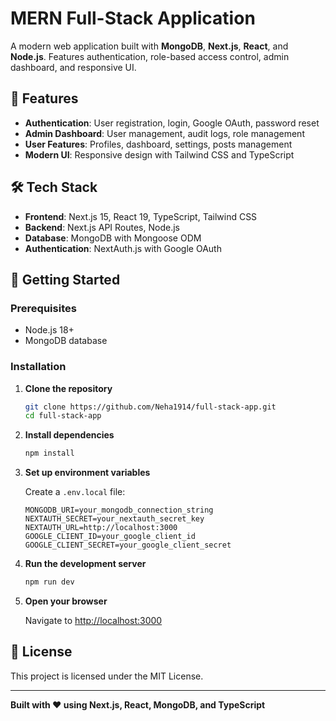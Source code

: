 # MERN Full-Stack Application

A modern web application built with **MongoDB**, **Next.js**, **React**, and **Node.js**. Features authentication, role-based access control, admin dashboard, and responsive UI.

## 🚀 Features

- **Authentication**: User registration, login, Google OAuth, password reset
- **Admin Dashboard**: User management, audit logs, role management
- **User Features**: Profiles, dashboard, settings, posts management
- **Modern UI**: Responsive design with Tailwind CSS and TypeScript

## 🛠️ Tech Stack

- **Frontend**: Next.js 15, React 19, TypeScript, Tailwind CSS
- **Backend**: Next.js API Routes, Node.js
- **Database**: MongoDB with Mongoose ODM
- **Authentication**: NextAuth.js with Google OAuth

## 🚀 Getting Started

### Prerequisites
- Node.js 18+
- MongoDB database

### Installation

1. **Clone the repository**
   ```bash
   git clone https://github.com/Neha1914/full-stack-app.git
   cd full-stack-app
   ```

2. **Install dependencies**
   ```bash
   npm install
   ```

3. **Set up environment variables**
   
   Create a `.env.local` file:
   ```env
   MONGODB_URI=your_mongodb_connection_string
   NEXTAUTH_SECRET=your_nextauth_secret_key
   NEXTAUTH_URL=http://localhost:3000
   GOOGLE_CLIENT_ID=your_google_client_id
   GOOGLE_CLIENT_SECRET=your_google_client_secret
   ```

4. **Run the development server**
   ```bash
   npm run dev
   ```

5. **Open your browser**
   
   Navigate to [http://localhost:3000](http://localhost:3000)

## 📄 License

This project is licensed under the MIT License.

---

**Built with ❤️ using Next.js, React, MongoDB, and TypeScript** 